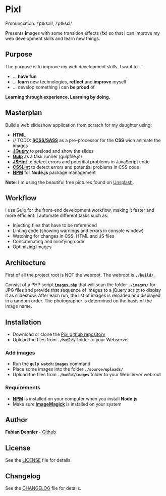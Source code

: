 # Pixl
Pronunciation: /ˈpɪksəl/, /ˈpɪksɛl/

**P**resents **i**mages with some transition effects (f**x**) so that I can improve my web development skills and **l**earn new things.

## Purpose
The purpose is to improve my web development skills. I want to ... 

* ... **have fun**
* ... **learn** new technologies, **reflect** and **improve** myself
* ... develop something i can **be proud** of

**Learning through experience. Learning by doing.**

## Masterplan 
Build a web slideshow application from scratch for my daughter using:

* **HTML**
* // TODO: [**SCSS/SASS**](http://sass-lang.com/) as a pre-processor for the **CSS** wich animate the images
* [**JQuery**](https://jquery.com/) to preload and show the slides
* [**Gulp**](http://gulpjs.com/) as a task runner (gulpfile.js)
* [**JSHint**](https://jshint.com/) to detect errors and potential problems in JavaScript code
* [**CSSLint**](http://csslint.net/) to detect errors and potential problems in CSS code
* [**NPM**](https://www.npmjs.com/) for **Node.js**  package management

**Note**: I'm using the beautiful free pictures found on [Unsplash](https://unsplash.com/explore).

## Workflow
I use Gulp for the front-end development workflow, making it faster and more efficient. I automate different tasks such as:
 * Injecting files that have to be referenced
 * Linting code (showing warnings and errors in console window)
 * Watching for changes in CSS, HTML and JS files
 * Concatenating and minifying code
 * Optimizing images 

## Architecture
First of all the project root is NOT the webroot. The webroot is **`./build/`**.


Consist of a PHP script [**`images.php`**](./images.php) that will scan the folder **`./images/`** for JPG files and
provide that sequence of images to a jQuery script to display it as slideshow.
After each run, the list of images is reloaded and displayed in a random order.
The photographer is determined on the basis of the image name.

## Installation

* Download or clone the [Pixl github repository](https://github.com/foxfabi/pixl/) 
* Upload the files from **`./build/`** folder to your Webserver

### Add images

* Run the **`gulp watch:images`** command
* Place some images into the folder **`./source/uploads/`**
* Upload the files from **`./build/images`** folder to your Webserver webroot

### Requirements

* [**NPM**](https://www.npmjs.com/) is installed on your computer when you install **Node.js**
* Make sure [**ImageMagick**](https://www.imagemagick.org/) is installed on your system

## Author
**Fabian Dennler** - [Github](https://github.com/foxfabi/)

## License
See the [LICENSE](LICENSE) file for details.

## Changelog

See the [CHANGELOG](CHANGELOG.md) file for details.
